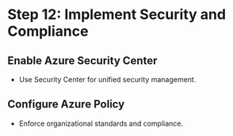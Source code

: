# Step 12: Implement Security and Compliance

## Enable Azure Security Center

- Use Security Center for unified security management.

## Configure Azure Policy

- Enforce organizational standards and compliance.
